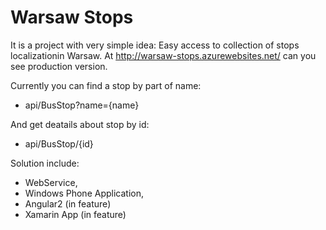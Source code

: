 # Warsaw Stops

It is a project with very simple idea: Easy access to collection of stops localizationin Warsaw. At http://warsaw-stops.azurewebsites.net/ can you see production version.  

Currently you can find a stop by part of name:  
 - api/BusStop?name={name}  
 
And get deatails about stop by id:  
 - api/BusStop/{id}

Solution include:  
 - WebService,  
 - Windows Phone Application,  
 - Angular2 (in feature) 
 - Xamarin App (in feature)
